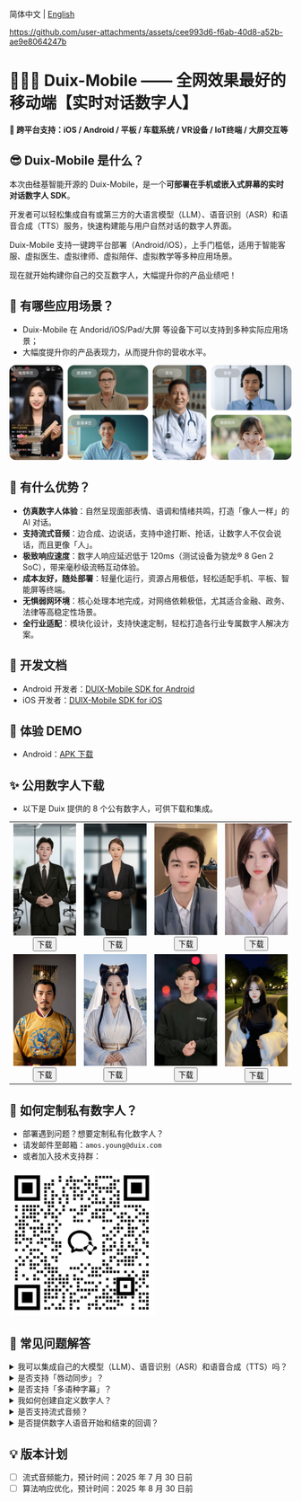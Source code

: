 简体中文 | [English](/README_en.md)

https://github.com/user-attachments/assets/cee993d6-f6ab-40d8-a52b-ae9e8064247b

# 🚀🚀🚀 Duix-Mobile —— 全网效果最好的移动端【实时对话数字人】

**📱 跨平台支持：iOS / Android / 平板 / 车载系统 / VR设备 / IoT终端 / 大屏交互等**

## 😎 Duix-Mobile 是什么？

本次由硅基智能开源的 Duix-Mobile，是一个**可部署在手机或嵌入式屏幕的实时对话数字人 SDK**。

开发者可以轻松集成自有或第三方的大语言模型（LLM）、语音识别（ASR）和语音合成（TTS）服务，快速构建能与用户自然对话的数字人界面。

Duix-Mobile 支持一键跨平台部署（Android/iOS），上手门槛低，适用于智能客服、虚拟医生、虚拟律师、虚拟陪伴、虚拟教学等多种应用场景。

现在就开始构建你自己的交互数字人，大幅提升你的产品业绩吧！

## 🤩 有哪些应用场景？

- Duix-Mobile 在 Andorid/iOS/Pad/大屏 等设备下可以支持到多种实际应用场景；
- 大幅度提升你的产品表现力，从而提升你的营收水平。

![](./res/example.png)

## 🥳 有什么优势？

- **仿真数字人体验**：自然呈现面部表情、语调和情绪共鸣，打造「像人一样」的 AI 对话。
- **支持流式音频**：边合成、边说话，支持中途打断、抢话，让数字人不仅会说话，而且更像「人」。
- **极致响应速度**：数字人响应延迟低于 120ms（测试设备为骁龙® 8 Gen 2 SoC），带来毫秒级流畅互动体验。
- **成本友好，随处部署**：轻量化运行，资源占用极低，轻松适配手机、平板、智能屏等终端。
- **无惧弱网环境**：核心处理本地完成，对网络依赖极低，尤其适合金融、政务、法律等高稳定性场景。
- **全行业适配**：模块化设计，支持快速定制，轻松打造各行业专属数字人解决方案。

## 📑 开发文档

- Android 开发者：[DUIX-Mobile SDK for Android](https://github.com/GuijiAI/duix.ai/blob/main/duix-android/dh_aigc_android/README.md)
- iOS 开发者：[DUIX-Mobile SDK for iOS](https://github.com/GuijiAI/duix.ai/blob/main/duix-ios/GJLocalDigitalDemo/GJLocalDigitalSDK.md)

## 💚 体验 DEMO

- Android：[APK 下载](https://github.com/duixcom/Duix.mobile/blob/main/duix-android/test-release.apk)

## ✨ 公用数字人下载 

- 以下是 Duix 提供的 8 个公有数字人，可供下载和集成。

<table>
  <tr>
    <td align="center">
      <img src="./res/avatar/1.png" alt="Model 1" width="100%"><br>
      <a href="https://github.com/duixcom/Duix.mobile/releases/download/v1.0.0/guilv0515_20240516_optim_m80.zip"><button>下载</button></a>
    </td>
    <td align="center">
      <img src="./res/avatar/2.png" alt="Model 2" width="100%"><br>
      <a href="https://github.com/duixcom/Duix.mobile/releases/download/v1.0.0/guilv3_20240511_optim_m80.zip"><button>下载</button></a>
    </td>
    <td align="center">
      <img src="./res/avatar/3.png" alt="Model 3" width="100%"><br>
      <a href="https://github.com/duixcom/Duix.mobile/releases/download/v1.0.0/wuhao_20240418_optim_m80.zip"><button>下载</button></a>
    </td>
    <td align="center">
      <img src="./res/avatar/8.png" alt="Model 8" width="100%"><br>
      <a href="https://github.com/duixcom/Duix.mobile/releases/download/v1.0.0/siyao_20240418_optim_m80.zip"><button>下载</button></a>
    </td>
  </tr>
  <tr>
    <td align="center">
      <img src="./res/avatar/5.jpg" alt="Model 5" width="100%"><br>
      <a href="https://github.com/duixcom/Duix.mobile/releases/download/v1.0.0/696309955760197_fdc4a25a012c99789cd1ec95f5faf0de_optim_m80.zip"><button>下载</button></a>
    </td>
    <td align="center">
      <img src="./res/avatar/6.png" alt="Model 6" width="100%"><br>
      <a href="https://github.com/duixcom/Duix.mobile/releases/download/v1.0.0/696303589556293_268307125eeeff7e2c85461dd8c3ac52_optim_m80.zip"><button>下载</button></a>
    </td>
    <td align="center">
      <img src="./res/avatar/7.jpg" alt="Model 7" width="100%"><br>
      <a href="https://github.com/duixcom/Duix.mobile/releases/download/v1.0.0/696326678212677_9d4da9041e81466f5dadc99ddd1e3bd9.zip"><button>下载</button></a>
    </td>
    <td align="center">
      <img src="./res/avatar/4.png" alt="Model 4" width="100%"><br>
      <a href="https://github.com/duixcom/Duix.mobile/releases/download/v1.0.0/651686686687301_846161843f9ffdaaeace716bf3436be5_optim_m80.zip"><button>下载</button></a>
    </td>
  </tr>
</table>

## 🤗 如何定制私有数字人？

- 部署遇到问题？想要定制私有化数字人？
- 请发邮件至邮箱：`amos.young@duix.com`
- 或者加入技术支持群：

<img src="./res/contact.png" alt="企业微信" width="260">

## 🙌 常见问题解答

<details>
<summary>我可以集成自己的大模型（LLM）、语音识别（ASR）和语音合成（TTS）吗？</summary>

当然可以，你可以将 Duix-Mobile 的数字人与你的自己 LLM、ASR 和 TTS 进行集成。

</details>

<details>
<summary>是否支持「唇动同步」？</summary>

支持。

</details>

<details>
<summary>是否支持「多语种字幕」？</summary>

支持。

</details>

<details>
<summary>我如何创建自定义数字人？</summary>

我们提供了 8 个公有数字人，如需额外定制，请联系上方的企业微信。

通常录制 15 秒至 2 分钟的视频即可完成定制过程，简单便捷。

</details>

<details>
<summary>是否支持流式音频？</summary>

支持，流式音频已于 2025 年 7 月 17 日版本更新中上线。

</details>

<details>
<summary>是否提供数字人语音开始和结束的回调？</summary>

是的，我们提供语音开始和结束的回调文档。

</details>

## 💡 版本计划

- [ ]  流式音频能力，预计时间：2025 年 7 月 30 日前
- [ ]  算法响应优化，预计时间：2025 年 8 月 30 日前
